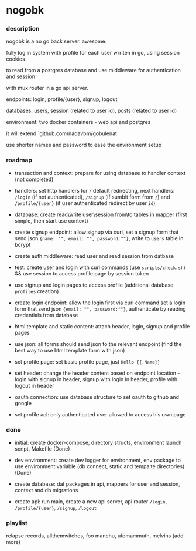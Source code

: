 # nogobk

### description

nogobk is a no go back server. awesome.

fully log in system with profile for each user wrriten in go, using session cookies

to read from a postgres database and use middleware for authentication and session

with mux router in a go api server.

endpoints: login, profile/{user}, signup, logout

databases: users, session (related to user id), posts (related to user id)

environment: two docker containers - web api and postgres

it will extend `github.com/nadavbm/gobulenat

use shorter names and password to ease the environment setup

### roadmap

- transaction and context: prepare for using database to handler context (not completed)

- handlers: set http handlers for `/` default redirecting, next handlers: `/login` (if not authenticated), `/signup` (if sumbit form from `/`) and `/profile/{user}` (if user authenticated redirect by user `id`)

- database: create read\write user\session from\to tables in mapper (first simple, then start use context)

- create signup endpoint: allow signup via curl, set a signup form that send json `{name: "", email: "", password:""}`, write to `users` table in bcrypt

- create auth middleware: read user and read session from datbase

- test: create user and login with curl commands (use `scripts/check.sh`) && use session to access profile page by session token

- use signup and login pages to access profile (additional database `profiles` creation)

- create login endpoint: allow the login first via curl command set a login form that send json `{email: "", password:""}`, authenticate by reading credentials from database

- html template and static content: attach header, login, signup and profile pages

- use json: all forms should send json to the relevant endpoint (find the best way to use html template form with json)

- set profile page: set basic profile page, just `Hello {{.Name}}`

- set header: change the header content based on endpoint location - login with signup in header, signup with login in header, profile with logout in header

- oauth connection: use database structure to set oauth to github and google

- set profile acl: only authenticated user allowed to access his own page

### done

- initial: create docker-compose, directory structs, environment launch script, Makefile (Done)

- dev environment: create dev logger for environment, env package to use environment variable (db connect, static and tempalte directories) (Done)

- create database: dat packages in api, mappers for user and session, context and db migrations

- create api: run main, create a new api server, api router `/login`, `/profile/{user}`, `/signup`, `/logout`

### playlist

relapse records, allthemwitches, foo manchu, ufomammuth, melvins (add more)
